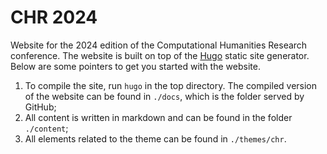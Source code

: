 # CHR 2024

Website for the 2024 edition of the Computational Humanities Research conference. The
website is built on top of the [Hugo](https://gohugo.io/) static site generator. Below are
some pointers to get you started with the website. 

1. To compile the site, run `hugo` in the top directory. The compiled version of the
   website can be found in `./docs`, which is the folder served by GitHub;
2. All content is written in markdown and can be found in the folder `./content`;
3. All elements related to the theme can be found in `./themes/chr`.

